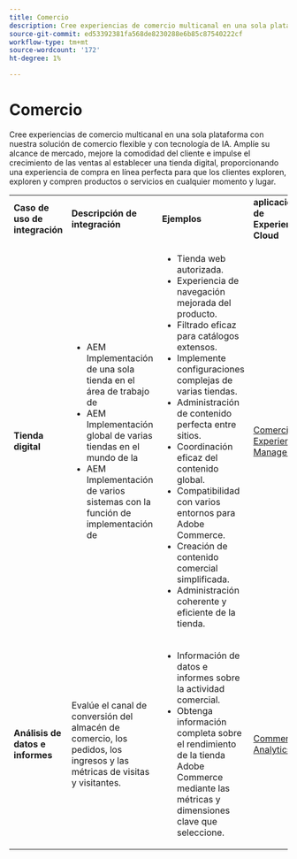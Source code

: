 ```yaml
---
title: Comercio
description: Cree experiencias de comercio multicanal en una sola plataforma con nuestra solución de comercio flexible y con tecnología de IA.
source-git-commit: ed53392381fa568de8230288e6b85c87540222cf
workflow-type: tm+mt
source-wordcount: '172'
ht-degree: 1%

---
```



# Comercio

Cree experiencias de comercio multicanal en una sola plataforma con nuestra solución de comercio flexible y con tecnología de IA. Amplíe su alcance de mercado, mejore la comodidad del cliente e impulse el crecimiento de las ventas al establecer una tienda digital, proporcionando una experiencia de compra en línea perfecta para que los clientes exploren, exploren y compren productos o servicios en cualquier momento y lugar.

<table>

<!--  ROW 1  -->
<tr>
  <td><strong>Caso de uso de integración</strong></td>
  <td><strong>Descripción de integración</strong></td>
  <td><strong>Ejemplos</strong></td>
  <td><strong>aplicaciones de Experience Cloud</strong></td>
 </tr>

<tr>
   <td><strong>Tienda digital</strong></td>
   <td><ul>
          <li>AEM Implementación de una sola tienda en el área de trabajo de
          <li>AEM Implementación global de varias tiendas en el mundo de la</li>
          <li>AEM Implementación de varios sistemas con la función de implementación de</li>
        </ul>
  </td>
   <td>
    <ul>
          <li>Tienda web autorizada.</li>
          <li>Experiencia de navegación mejorada del producto.</li>
          <li>Filtrado eficaz para catálogos extensos.</li>
          <li>Implemente configuraciones complejas de varias tiendas.</li>
          <li>Administración de contenido perfecta entre sitios.</li>
          <li>Coordinación eficaz del contenido global.</li>
          <li>Compatibilidad con varios entornos para Adobe Commerce.</li>
          <li>Creación de contenido comercial simplificada.</li>
          <li>Administración coherente y eficiente de la tienda.</li>
      </ul>
    </td>
   <td><a href="/help/integrations/integrations-between-applications/experience-manager/experience-manager-commerce.md">Comercio y Experience Manager</a></td>
 </tr> 
 <tr>
   <td><strong>Análisis de datos e informes<strong></td>
   <td>Evalúe el canal de conversión del almacén de comercio, los pedidos, los ingresos y las métricas de visitas y visitantes.</td>
   <td><ul><li>Información de datos e informes sobre la actividad comercial.</li><li>Obtenga información completa sobre el rendimiento de la tienda Adobe Commerce mediante las métricas y dimensiones clave que seleccione.</li></ul></td>
   <td><a href="/help/integrations/integrations-between-applications/commerce/commerce-analytics.md">Commerce y Analytics</a></td>
 </tr>
 </table>
